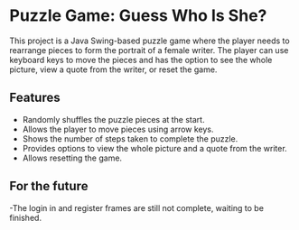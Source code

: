 # Puzzle Game: Guess Who Is She?

This project is a Java Swing-based puzzle game where the player needs to rearrange pieces to form the portrait of a female writer. 
The player can use keyboard keys to move the pieces and has the option to see the whole picture, view a quote from the writer, or reset the game.

## Features

- Randomly shuffles the puzzle pieces at the start.
- Allows the player to move pieces using arrow keys.
- Shows the number of steps taken to complete the puzzle.
- Provides options to view the whole picture and a quote from the writer.
- Allows resetting the game.

## For the future

-The login in and register frames are still not complete, waiting to be finished.
